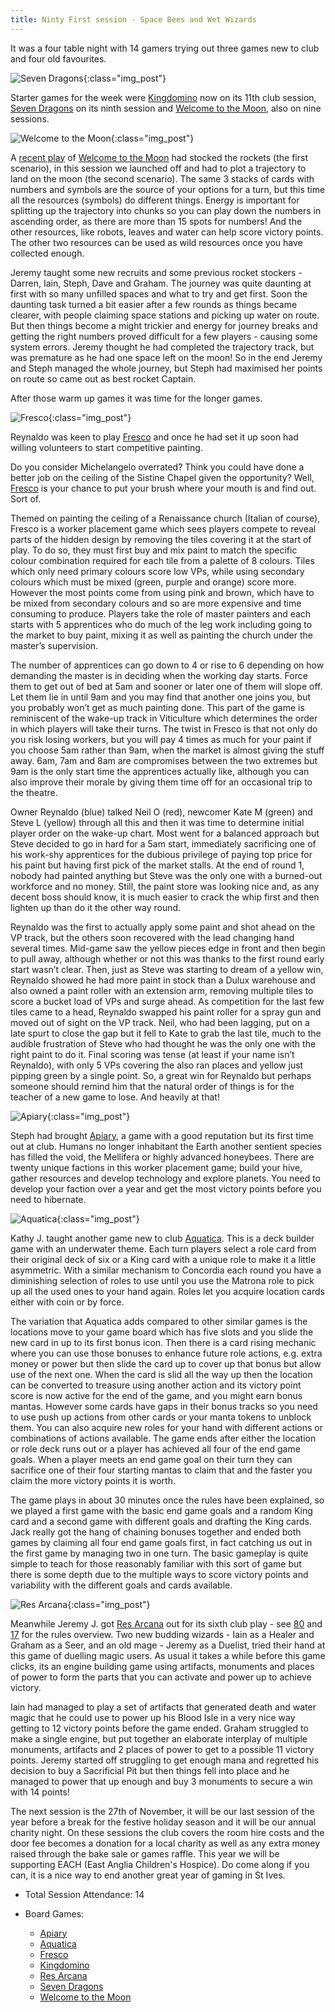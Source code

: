 ```yaml
---
title: Ninty First session - Space Bees and Wet Wizards
---
```


It was a four table night with 14 gamers trying out three games new to club and four old favourites.

![Seven Dragons](/images/posts/2024_11_13/SevenDragons01.jpg "Seven Dragons"){:class="img_post"}

Starter games for the week were [Kingdomino][King] now on its 11th club session, [Seven Dragons][7D] on its ninth session and [Welcome to the Moon][WTM], also on nine sessions. 

![Welcome to the Moon](/images/posts/2024_11_13/WelcomeMoon01.jpg "Welcome to the Moon"){:class="img_post"}

A [recent play][88] of [Welcome to the Moon][WTM] had stocked the rockets (the first scenario), in this session we launched off and had to plot a trajectory to land on the moon (the second scenario). The same 3 stacks of cards with numbers and symbols are the source of your options for a turn, but this time all the resources (symbols) do different things. Energy is important for splitting up the trajectory into chunks so you can play down the numbers in ascending order, as there are more than 15 spots for numbers! And the other resources, like robots, leaves and water can help score victory points. The other two resources can be used as wild resources once you have collected enough.

Jeremy taught some new recruits and some previous rocket stockers - Darren, Iain, Steph, Dave and Graham. The journey was quite daunting at first with so many unfilled spaces and what to try and get first. Soon the daunting task turned a bit easier after a few rounds as things became clearer, with people claiming space stations and picking up water on route. But then things become a might trickier and energy for journey breaks and getting the right numbers proved difficult for a few players - causing some system errors. Jeremy thought he had completed the trajectory track, but was premature as he had one space left on the moon! So in the end Jeremy and Steph managed the whole journey, but Steph had maximised her points on route so came out as best rocket Captain.

After those warm up games it was time for the longer games.

![Fresco](/images/posts/2024_11_13/Fresco01.jpg "Fresco"){:class="img_post"}

Reynaldo was keen to play [Fresco][Fr] and once he had set it up soon had willing volunteers to start competitive painting. 

Do you consider Michelangelo overrated? Think you could have done a better job on the ceiling of the Sistine Chapel given the opportunity?  Well, [Fresco][Fr] is your chance to put your brush where your mouth is and find out.  Sort of. 

Themed on painting the ceiling of a Renaissance church (Italian of course), Fresco is a worker placement game which sees players compete to reveal parts of the hidden design by removing the tiles covering it at the start of play. To do so, they must first buy and mix paint to match the specific colour combination required for each tile from a palette of 8 colours. Tiles which only need primary colours score low VPs, while using secondary colours which must be mixed (green, purple and orange) score more. However the most points come from using pink and brown, which have to be mixed from secondary colours and so are more expensive and time consuming to produce. Players take the role of master painters and each starts with 5 apprentices who do much of the leg work including going to the market to buy paint, mixing it as well as painting the church under the master’s supervision.  

The number of apprentices can go down to 4 or rise to 6 depending on how demanding the master is in deciding when the working day starts.  Force them to get out of bed at 5am and sooner or later one of them will slope off.  Let them lie in until 9am and you may find that another one joins you, but you probably won’t get as much painting done. This part of the game is reminiscent of the wake-up track in Viticulture which determines the order in which players will take their turns. The twist in Fresco is that not only do you risk losing workers, but you will pay 4 times as much for your paint if you choose 5am rather than 9am, when the market is almost giving the stuff away.  6am, 7am and 8am are compromises between the two extremes but 9am is the only start time the apprentices actually like, although you can also improve their morale by giving them time off for an occasional trip to the theatre. 

Owner Reynaldo (blue) talked Neil O (red), newcomer Kate M (green) and Steve L (yellow) through all this and then it was time to determine initial player order on the wake-up chart. Most went for a balanced approach but Steve decided to go in hard for a 5am start, immediately sacrificing one of his work-shy apprentices for the dubious privilege of paying top price for his paint but having first pick of the market stalls. At the end of round 1, nobody had painted anything but Steve was the only one with a burned-out workforce and no money.  Still, the paint store was looking nice and, as any decent boss should know, it is much easier to crack the whip first and then lighten up than do it the other way round.  

Reynaldo was the first to actually apply some paint and shot ahead on the VP track, but the others soon recovered with the lead changing hand several times. Mid-game saw the yellow pieces edge in front and then begin to pull away, although whether or not this was thanks to the first round early start wasn’t clear.  Then, just as Steve was starting to dream of a yellow win, Reynaldo showed he had more paint in stock than a Dulux warehouse and also owned a paint roller with an extension arm, removing multiple tiles to score a bucket load of VPs and surge ahead.  As competition for the last few tiles came to a head, Reynaldo swapped his paint roller for a spray gun and moved out of sight on the VP track. Neil, who had been lagging, put on a late spurt to close the gap but it fell to Kate to grab the last tile, much to the audible frustration of Steve who had thought he was the only one with the right paint to do it. Final scoring was tense (at least if your name isn’t Reynaldo), with only 5 VPs covering the also ran places and yellow just pipping green by a single point. So, a great win for Reynaldo but perhaps someone should remind him that the natural order of things is for the teacher of a new game to lose. And heavily at that!  

![Apiary](/images/posts/2024_11_13/Apiary01.jpg "Apiary"){:class="img_post"}

Steph had brought [Apiary][Ap], a game with a good reputation but its first time out at club. Humans no longer inhabitant the Earth another sentient species has filled the void, the Mellifera or highly advanced honeybees. There are twenty unique factions in this worker placement game; build your hive, gather resources and develop technology and explore planets. You need to develop your faction over a year and get the most victory points before you need to hibernate.

![Aquatica](/images/posts/2024_11_13/Aquatica01.jpg "Aquatica"){:class="img_post"}

Kathy J. taught another game new to club [Aquatica][Aq]. This is a deck builder game with an underwater theme. Each turn players select a role card from their original deck of six or a King card with a unique role to make it a little asymmetric. With a similar mechanism to Concordia each round you have a diminishing selection of roles to use until you use the Matrona role to pick up all the used ones to your hand again. Roles let you acquire location cards either with coin or by force. 

The variation that Aquatica adds compared to other similar games is the locations move to your game board which has five slots and you slide the new card in up to its first bonus icon. Then there is a card rising mechanic where you can use those bonuses to enhance future role actions, e.g. extra money or power but then slide the card up to cover up that bonus but allow use of the next one. When the card is slid all the way up then the location can be converted to treasure using another action and its victory point score is now active for the end of the game, and you might earn bonus mantas. However some cards have gaps in their bonus tracks so you need to use push up actions from other cards or your manta tokens to unblock them. You can also acquire new roles for your hand with different actions or combinations of actions available. The game ends after either the location or role deck runs out or a player has achieved all four of the end game goals. When a player meets an end game goal on their turn they can sacrifice one of their four starting mantas to claim that and the faster you claim the more victory points it is worth.

The game plays in about 30 minutes once the rules have been explained, so we played a first game with the basic end game goals and a random King card and a second game with different goals and drafting the King cards. Jack really got the hang of chaining bonuses together and ended both games by claiming all four end game goals first, in fact catching us out in the first game by managing two in one turn. The basic gameplay is quite simple to teach for those reasonably familiar with this sort of game but there is some depth due to the multiple ways to score victory points and variability with the different goals and cards available.

![Res Arcana](/images/posts/2024_11_13/ResArcana01.jpg "Res Arcana"){:class="img_post"}

Meanwhile Jeremy J. got [Res Arcana][RA] out for its sixth club play - see [80] and [17] for the rules overview. Two new budding wizards - Iain as a Healer and Graham as a Seer, and an old mage - Jeremy as a Duelist, tried their hand at this game of duelling magic users. As usual it takes a while before this game clicks, its an engine building game using artifacts, monuments and places of power to form the parts that you can activate and power up to achieve victory.

Iain had managed to play a set of artifacts that generated death and water magic that he could use to power up his Blood Isle in a very nice way getting to 12 victory points before the game ended. Graham struggled to make a single engine, but put together an elaborate interplay of multiple monuments, artifacts and 2 places of power to get to a possible 11 victory points. Jeremy started off struggling to get enough mana and regretted his decision to buy a Sacrificial Pit but then things fell into place and he managed to power that up enough and buy 3 monuments to secure a win with 14 points!

The next session is the 27th of November, it will be our last session of the year before a break for the festive holiday season and it will be our annual charity night. On these sessions the club covers the room hire costs and the door fee becomes a donation for a local charity as well as any extra money raised through the bake sale or games raffle. This year we will be supporting EACH (East Anglia Children's Hospice). Do come along if you can, it is a nice way to end another great year of gaming in St Ives.


* Total Session Attendance: 14
* Board Games:

	 * [Apiary][Ap]
	 * [Aquatica][Aq]
	 * [Fresco][Fr]
	 * [Kingdomino][King]
	 * [Res Arcana][RA]
	 * [Seven Dragons][7D]
	 * [Welcome to the Moon][WTM]

[Ap]: {{site.data.BoardGameLinks.Apiary.Link}}
[Aq]: {{site.data.BoardGameLinks.Aquatica.Link}}
[Fr]: {{site.data.BoardGameLinks.Fresco.Link}}
[King]: {{site.data.BoardGameLinks.Kingdomino.Link}}
[RA]: {{site.data.BoardGameLinks.ResArcana.Link}}
[7D]: {{site.data.BoardGameLinks.SevenDragons.Link}}
[WTM]: {{site.data.BoardGameLinks.WelcomeToTheMoon.Link}}

[Contact]: /Contact.html

[88]: /2024/10/02/eightyeighth-session.html
[17]: /2021/10/20/seventeenth-session.html
[80]: /2024/06/12/eightieth-session.html





